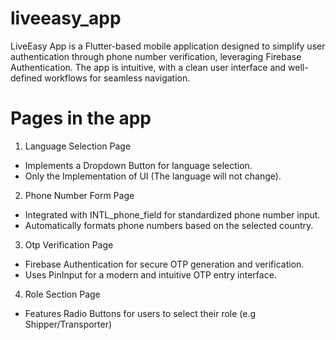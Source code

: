 # liveeasy_app

LiveEasy App is a Flutter-based mobile application designed to simplify user authentication through phone number verification, leveraging Firebase Authentication. The app is intuitive, with a clean user interface and well-defined workflows for seamless navigation.

# Pages in the app

1. Language Selection Page

 - Implements a Dropdown Button for language selection.
 - Only the Implementation of UI (The language will not change).

2. Phone Number Form Page

 - Integrated with INTL_phone_field for standardized phone number input.
 - Automatically formats phone numbers based on the selected country.

3. Otp Verification Page

 - Firebase Authentication for secure OTP generation and verification.
 - Uses PinInput for a modern and intuitive OTP entry interface.

4. Role Section Page
 
 - Features Radio Buttons for users to select their role (e.g Shipper/Transporter)

 



